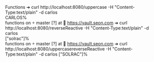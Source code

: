 Functions 
➜ curl http://localhost:8080/uppercase -H "Content-Type:text/plain" -d carlos                 
CARLOS%                                                                                                                                                                                                                 
functions on  master [?] at 🔐  https://vault.seon.com 
➜ curl http://localhost:8080/reverseReactive -H "Content-Type:text/plain" -d carlos         
["solrac"]%                                                                                                                                                                                                             
functions on  master [?] at 🔐  https://vault.seon.com 
➜ curl http://localhost:8080/uppercasereverseReactive -H "Content-Type:text/plain" -d carlos
["SOLRAC"]%   

